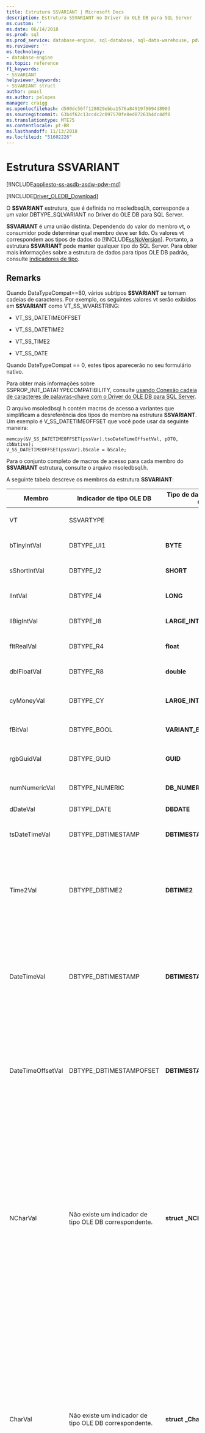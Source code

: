 ```yaml
---
title: Estrutura SSVARIANT | Microsoft Docs
description: Estrutura SSVARIANT no Driver do OLE DB para SQL Server
ms.custom: ''
ms.date: 06/14/2018
ms.prod: sql
ms.prod_service: database-engine, sql-database, sql-data-warehouse, pdw
ms.reviewer: ''
ms.technology:
- database-engine
ms.topic: reference
f1_keywords:
- SSVARIANT
helpviewer_keywords:
- SSVARIANT struct
author: pmasl
ms.author: pelopes
manager: craigg
ms.openlocfilehash: d500dc56ff128029ebba1576a84919f9694d8903
ms.sourcegitcommit: 63b4f62c13ccdc2c097570fe8ed07263b4dc4df0
ms.translationtype: MTE75
ms.contentlocale: pt-BR
ms.lasthandoff: 11/13/2018
ms.locfileid: "51602226"
---
```

# <a name="ssvariant-structure"></a>Estrutura SSVARIANT
[!INCLUDE[appliesto-ss-asdb-asdw-pdw-md](../../../includes/appliesto-ss-asdb-asdw-pdw-md.md)]

[!INCLUDE[Driver_OLEDB_Download](../../../includes/driver_oledb_download.md)]

  O **SSVARIANT** estrutura, que é definida no msoledbsql.h, corresponde a um valor DBTYPE_SQLVARIANT no Driver do OLE DB para SQL Server.  
  
 **SSVARIANT** é uma união distinta. Dependendo do valor do membro vt, o consumidor pode determinar qual membro deve ser lido. Os valores vt correspondem aos tipos de dados do [!INCLUDE[ssNoVersion](../../../includes/ssnoversion-md.md)]. Portanto, a estrutura **SSVARIANT** pode manter qualquer tipo do SQL Server. Para obter mais informações sobre a estrutura de dados para tipos OLE DB padrão, consulte [indicadores de tipo](https://go.microsoft.com/fwlink/?LinkId=122171).  
  
## <a name="remarks"></a>Remarks  
 Quando DataTypeCompat==80, vários subtipos **SSVARIANT** se tornam cadeias de caracteres. Por exemplo, os seguintes valores vt serão exibidos em **SSVARIANT** como VT_SS_WVARSTRING:  
  
-   VT_SS_DATETIMEOFFSET  
  
-   VT_SS_DATETIME2  
  
-   VT_SS_TIME2  
  
-   VT_SS_DATE  
  
 Quando DateTypeCompat == 0, estes tipos aparecerão no seu formulário nativo.  
  
 Para obter mais informações sobre SSPROP_INIT_DATATYPECOMPATIBILITY, consulte [usando Conexão cadeia de caracteres de palavras-chave com o Driver do OLE DB para SQL Server](../../oledb/applications/using-connection-string-keywords-with-oledb-driver-for-sql-server.md).  
  
 O arquivo msoledbsql.h contém macros de acesso a variantes que simplificam a desreferência dos tipos de membro na estrutura **SSVARIANT**. Um exemplo é V_SS_DATETIMEOFFSET que você pode usar da seguinte maneira:  
  
```  
memcpy(&V_SS_DATETIMEOFFSET(pssVar).tsoDateTimeOffsetVal, pDTO, cbNative);  
V_SS_DATETIMEOFFSET(pssVar).bScale = bScale;  
```  
  
 Para o conjunto completo de macros de acesso para cada membro do **SSVARIANT** estrutura, consulte o arquivo msoledbsql.h.  
  
 A seguinte tabela descreve os membros da estrutura **SSVARIANT**:  
  
|Membro|Indicador de tipo OLE DB|Tipo de dados OLE DB C|valor vt|Comentários|  
|------------|---------------------------|------------------------|--------------|--------------|  
|VT|SSVARTYPE|||Especifica o tipo de valor contido no struct **SSVARIANT**.|  
|bTinyIntVal|DBTYPE_UI1|**BYTE**|**VT_SS_UI1**|Dá suporte a **tinyint** [!INCLUDE[ssNoVersion](../../../includes/ssnoversion-md.md)] tipo de dados.|  
|sShortIntVal|DBTYPE_I2|**SHORT**|**VT_SS_I2**|Dá suporte a **smallint** [!INCLUDE[ssNoVersion](../../../includes/ssnoversion-md.md)] tipo de dados.|  
|lIntVal|DBTYPE_I4|**LONG**|**VT_SS_I4**|Dá suporte a **int** [!INCLUDE[ssNoVersion](../../../includes/ssnoversion-md.md)] tipo de dados.|  
|llBigIntVal|DBTYPE_I8|**LARGE_INTEGER**|**VT_SS_I8**|Dá suporte a **bigint** [!INCLUDE[ssNoVersion](../../../includes/ssnoversion-md.md)] tipo de dados.|  
|fltRealVal|DBTYPE_R4|**float**|**VT_SS_R4**|Dá suporte a **reais** [!INCLUDE[ssNoVersion](../../../includes/ssnoversion-md.md)] tipo de dados.|  
|dblFloatVal|DBTYPE_R8|**double**|**VT_SS_R8**|Dá suporte a **float** [!INCLUDE[ssNoVersion](../../../includes/ssnoversion-md.md)] tipo de dados.|  
|cyMoneyVal|DBTYPE_CY|**LARGE_INTEGER**|**VT_SS_MONEY VT_SS_SMALLMONEY**|Dá suporte a **dinheiro** e **smallmoney** [!INCLUDE[ssNoVersion](../../../includes/ssnoversion-md.md)] tipos de dados.|  
|fBitVal|DBTYPE_BOOL|**VARIANT_BOOL**|**VT_SS_BIT**|Dá suporte a **bits** [!INCLUDE[ssNoVersion](../../../includes/ssnoversion-md.md)] tipo de dados.|  
|rgbGuidVal|DBTYPE_GUID|**GUID**|**VT_SS_GUID**|Dá suporte a **uniqueidentifier** [!INCLUDE[ssNoVersion](../../../includes/ssnoversion-md.md)] tipo de dados.|  
|numNumericVal|DBTYPE_NUMERIC|**DB_NUMERIC**|**VT_SS_NUMERIC**|Dá suporte a **numéricos** [!INCLUDE[ssNoVersion](../../../includes/ssnoversion-md.md)] tipo de dados.|  
|dDateVal|DBTYPE_DATE|**DBDATE**|**VT_SS_DATE**|Dá suporte ao tipo de dados **date**[!INCLUDE[ssNoVersion](../../../includes/ssnoversion-md.md)].|  
|tsDateTimeVal|DBTYPE_DBTIMESTAMP|**DBTIMESTAMP**|**VT_SS_SMALLDATETIME VT_SS_DATETIME VT_SS_DATETIME2**|Dá suporte a **smalldatetime**, **datetime**, e **datetime2** [!INCLUDE[ssNoVersion](../../../includes/ssnoversion-md.md)] tipos de dados.|  
|Time2Val|DBTYPE_DBTIME2|**DBTIME2**|**VT_SS_TIME2**|Dá suporte a **tempo** [!INCLUDE[ssNoVersion](../../../includes/ssnoversion-md.md)] tipo de dados.<br /><br /> Inclui os seguintes membros:<br /><br /> *tTime2Val* (**DBTIME2**)<br /><br /> *bScale* (**bytes**) Especifica a escala de *tTime2Val* valor.|  
|DateTimeVal|DBTYPE_DBTIMESTAMP|**DBTIMESTAMP**|**VT_SS_DATETIME2**|Dá suporte a **datetime2** [!INCLUDE[ssNoVersion](../../../includes/ssnoversion-md.md)] tipo de dados.<br /><br /> Inclui os seguintes membros:<br /><br /> *tsDataTimeVal* (DBTIMESTAMP)<br /><br /> *bScale* (**bytes**) Especifica a escala de *tsDataTimeVal* valor.|  
|DateTimeOffsetVal|DBTYPE_DBTIMESTAMPOFSET|**DBTIMESTAMPOFFSET**|**VT_SS_DATETIMEOFFSET**|Dá suporte a **datetimeoffset** [!INCLUDE[ssNoVersion](../../../includes/ssnoversion-md.md)] tipo de dados.<br /><br /> Inclui os seguintes membros:<br /><br /> *tsoDateTimeOffsetVal* (**DBTIMESTAMPOFFSET**)<br /><br /> *bScale* (**bytes**) Especifica a escala de *tsoDateTimeOffsetVal* valor.|  
|NCharVal|Não existe um indicador de tipo OLE DB correspondente.|**struct _NCharVal**|**VT_SS_WVARSTRING,**<br /><br /> **VT_SS_WSTRING**|Dá suporte a **nchar** e **nvarchar** [!INCLUDE[ssNoVersion](../../../includes/ssnoversion-md.md)] tipos de dados.<br /><br /> Inclui os seguintes membros:<br /><br /> *sActualLength* (**CURTO**) Especifica o comprimento real da cadeia de caracteres que *pwchNCharVal* pontos. Não inclui o zero final.<br /><br /> *sMaxLength* (**CURTO**) Especifica o comprimento máximo da cadeia de caracteres que *pwchNCharVal* pontos.<br /><br /> *pwchNCharVal* (**WCHAR** \*) ponteiro para a cadeia de caracteres.<br /><br /> Membros não usados: *rgbReserved*, *dwReserved*, e *pwchReserved*.|  
|CharVal|Não existe um indicador de tipo OLE DB correspondente.|**struct _CharVal**|**VT_SS_STRING,**<br /><br /> **VT_SS_VARSTRING**|Dá suporte a **char** e **varchar** [!INCLUDE[ssNoVersion](../../../includes/ssnoversion-md.md)] tipos de dados.<br /><br /> Inclui os seguintes membros:<br /><br /> *sActualLength* (**CURTO**) Especifica o comprimento real da cadeia de caracteres que *pchCharVal* pontos. Não inclui o zero final.<br /><br /> *sMaxLength* (**CURTO**) Especifica o comprimento máximo da cadeia de caracteres que *pchCharVal* pontos.<br /><br /> *pchCharVal* (**CHAR** \*) ponteiro para a cadeia de caracteres.<br /><br /> Membros não usados:<br /><br /> *rgbReserved*, *dwReserved*, e *pwchReserved*.|  
|BinaryVal|Não existe um indicador de tipo OLE DB correspondente.|**struct _BinaryVal**|**VT_SS_VARBINARY,**<br /><br /> **VT_SS_BINARY**|Dá suporte a **binário** e **varbinary** [!INCLUDE[ssNoVersion](../../../includes/ssnoversion-md.md)] tipos de dados.<br /><br /> Inclui os seguintes membros:<br /><br /> *sActualLength* (**CURTO**) Especifica o comprimento real para os dados para o qual *prgbBinaryVal* pontos.<br /><br /> *sMaxLength* (**CURTO**) Especifica o comprimento máximo para os dados para o qual *prgbBinaryVal* pontos.<br /><br /> *prgbBinaryVal* (**bytes** \*) ponteiro para os dados binários.<br /><br /> Membro não utilizado: *dwReserved*.|  
|UnknownType|UNUSED|UNUSED|UNUSED|UNUSED|  
|BLOBType|UNUSED|UNUSED|UNUSED|UNUSED|  
  
## <a name="see-also"></a>Consulte Também  
 [Tipos de dados &#40;OLE DB&#41;](../../oledb/ole-db-data-types/data-types-ole-db.md)  
  
  
